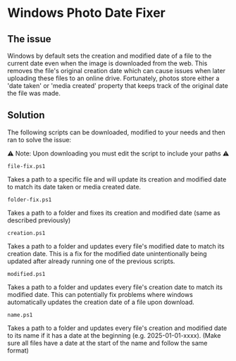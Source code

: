 # Windows Photo Date Fixer

## The issue
Windows by default sets the creation and modified date of a file to the current date even when the image is downloaded from the web. This removes the file's original creation date which can cause issues when later uploading these files to an online drive. Fortunately, photos store either a 'date taken' or 'media created' property that keeps track of the original date the file was made.

## Solution
The following scripts can be downloaded, modified to your needs and then ran to solve the issue:

⚠️ Note: Upon downloading you must edit the script to include your paths ⚠️

`file-fix.ps1`

Takes a path to a specific file and will update its creation and modified date to match its date taken or media created date.

`folder-fix.ps1`

Takes a path to a folder and fixes its creation and modified date (same as described previously)

`creation.ps1`

Takes a path to a folder and updates every file's modified date to match its creation date. This is a fix for the modified date unintentionally being updated after already running one of the previous scripts.

`modified.ps1`

Takes a path to a folder and updates every file's creation date to match its modified date. This can potentially fix problems where windows automatically updates the creation date of a file upon download.

`name.ps1`

Takes a path to a folder and updates every file's creation and modified date to its name if it has a date at the beginning (e.g. 2025-01-01-xxxx). (Make sure all files have a date at the start of the name and follow the same format)